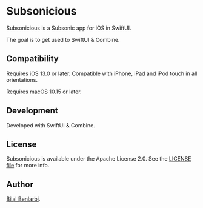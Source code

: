 # Subsonicious

Subsonicious is a Subsonic app for iOS in SwiftUI.

The goal is to get used to SwiftUI & Combine.

## Compatibility
Requires iOS 13.0 or later.
Compatible with iPhone, iPad and iPod touch in all orientations.

Requires macOS 10.15 or later.

## Development
Developed with SwiftUI & Combine.

## License
Subsonicious is available under the Apache License 2.0. See the [LICENSE file](./LICENSE.txt) for more info.

## Author
[Bilal Benlarbi](https://www.bilal.benlarbi.fr/ios-developer.html).
